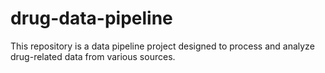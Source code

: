 # drug-data-pipeline
This repository is a data pipeline project designed to process and analyze drug-related data from various sources.
